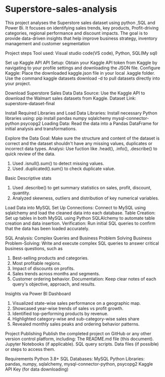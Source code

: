 # Superstore-sales-analysis
This project analyses the Superstore sales dataset using python ,SQL and Power Bi. It focuses on identifying sales trends, key products, Profit-driving categories, regional performance and discount impacts. The goal is to provide data-driven insights that help improve business strategy, inventory management and customer segmentation

Project steps
Tool used: Visual studio code(VS code), Python, SQL(My sql) 

 Set up Kaggle API
API Setup: Obtain your Kaggle API token from Kaggle by navigating to your profile settings and downloading the JSON file.
Configure Kaggle:
Place the downloaded kaggle.json file in your local .kaggle folder.
Use the command kaggle datasets download -d <dataset-path> to pull datasets directly into your project.

 Download Superstore Sales Data
Data Source: Use the Kaggle API to download the Walmart sales datasets from Kaggle.
Dataset Link: superstore-dataset-final

Install Required Libraries and Load Data
Libraries: Install necessary Python libraries using:
pip install pandas numpy sqlalchemy mysql-connector-python psycopg2
Loading Data: Read the data into a Pandas DataFrame for initial analysis and transformations.

Explore the Data
Goal: Make sure the structure and content of the dataset is correct and the dataset shouldn't have any missing values, duplicates or incorrect data types.
Analysi: Use fuction like .head(), .info(), .describe() to quick review of the data.
1. Used .isnull().sum() to detect missing values.
2. Used .duplicated().sum() to check duplicate value.

Basic Descriptive stats
1. Used .describe() to get summary statistics on sales, profit, discount, quantity.
2. Analyzed skewness, outliers and distribution of key numerical variables.

Load Data into MySQL 
Set Up Connections: Connect to MySQL using sqlalchemy and load the cleaned data into each database.
Table Creation: Set up tables in both MySQL using Python SQLAlchemy to automate table creation and data insertion.
Verification: Run initial SQL queries to confirm that the data has been loaded accurately.

SQL Analysis: Complex Queries and Business Problem Solving
Business Problem-Solving: Write and execute complex SQL queries to answer critical business questions, such as
1. Best-selling products and categories.
2. Most profitable regions.
3. Impact of discounts on profits.
4. Sales trends across months and segments.
5. Customer ordering behavior.
Documentation: Keep clear notes of each query's objective, approach, and results.

Insights via Power BI Dashboard
1. Visualized state-wise sales performance on a geographic map.
2. Showcased year-wise trends of sales vs profit growth.
3. Identified top-performing products by revenue.
4. Highlighted category-wise and sub-category-wise sales share
5. Revealed monthly sales peaks and ordering behavior patterns.

Project Publishing
Publish the completed project on GitHub or any other version control platform, including:
The README.md file (this document).
Jupyter Notebooks (if applicable).
SQL query scripts.
Data files (if possible) or steps to access them.

Requirements
Python 3.8+
SQL Databases: MySQL
Python Libraries:
pandas, numpy, sqlalchemy, mysql-connector-python, psycopg2
Kaggle API Key (for data downloading)
